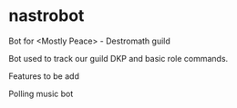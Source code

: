 # nastrobot
Bot for &lt;Mostly Peace> - Destromath guild

Bot used to track our guild DKP and basic role commands.

Features to be add

Polling
music bot
